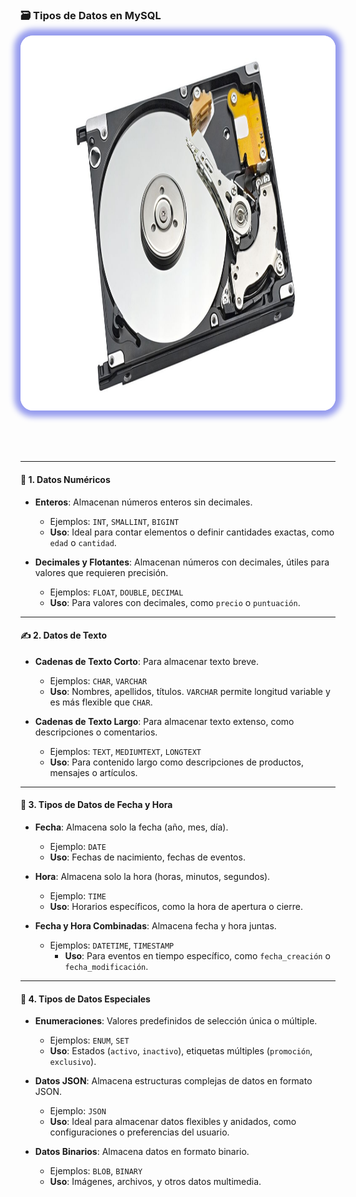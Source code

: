 ### 🗃️ Tipos de Datos en MySQL

<img src="2_Tipos_de_Datos/d_2.jpg" alt="tabla 2"	style="height: 600px; margin: 0 auto 4rem auto; background: transparent; box-shadow: 0 0 10px 10px rgb(150, 156, 238); border-radius: 20px;" class="demo-logo">

---

#### 🔢 1. Datos Numéricos

- **Enteros**: Almacenan números enteros sin decimales. 
    - Ejemplos: `INT`, `SMALLINT`, `BIGINT`
    - **Uso**: Ideal para contar elementos o definir cantidades exactas, como `edad` o `cantidad`.

- **Decimales y Flotantes**: Almacenan números con decimales, útiles para valores que requieren precisión.
    - Ejemplos: `FLOAT`, `DOUBLE`, `DECIMAL`
    - **Uso**: Para valores con decimales, como `precio` o `puntuación`.

---

#### ✍️ 2. Datos de Texto

- **Cadenas de Texto Corto**: Para almacenar texto breve.
    - Ejemplos: `CHAR`, `VARCHAR`
    - **Uso**: Nombres, apellidos, títulos. `VARCHAR` permite longitud variable y es más flexible que `CHAR`.

- **Cadenas de Texto Largo**: Para almacenar texto extenso, como descripciones o comentarios.
    - Ejemplos: `TEXT`, `MEDIUMTEXT`, `LONGTEXT`
    - **Uso**: Para contenido largo como descripciones de productos, mensajes o artículos.

---

#### 📅 3. Tipos de Datos de Fecha y Hora

- **Fecha**: Almacena solo la fecha (año, mes, día).
    - Ejemplo: `DATE`
    - **Uso**: Fechas de nacimiento, fechas de eventos.

- **Hora**: Almacena solo la hora (horas, minutos, segundos).
    - Ejemplo: `TIME`
    - **Uso**: Horarios específicos, como la hora de apertura o cierre.

- **Fecha y Hora Combinadas**: Almacena fecha y hora juntas.
    - Ejemplos: `DATETIME`, `TIMESTAMP`
      - **Uso**: Para eventos en tiempo específico, como `fecha_creación` o `fecha_modificación`.

---

#### 🧩 4. Tipos de Datos Especiales

- **Enumeraciones**: Valores predefinidos de selección única o múltiple.
    - Ejemplos: `ENUM`, `SET`
    - **Uso**: Estados (`activo`, `inactivo`), etiquetas múltiples (`promoción`, `exclusivo`).

- **Datos JSON**: Almacena estructuras complejas de datos en formato JSON.
    - Ejemplo: `JSON`
    - **Uso**: Ideal para almacenar datos flexibles y anidados, como configuraciones o preferencias del usuario.

- **Datos Binarios**: Almacena datos en formato binario.
    - Ejemplos: `BLOB`, `BINARY`
    - **Uso**: Imágenes, archivos, y otros datos multimedia.

